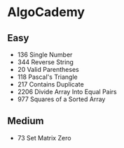 # AlgoCademy

## Easy


- 136    Single Number
- 344    Reverse String
- 20     Valid Parentheses
- 118    Pascal's Triangle
- 217    Contains Duplicate
- 2206   Divide Array Into Equal Pairs   
- 977    Squares of a Sorted Array

## Medium
- 73     Set Matrix Zero

